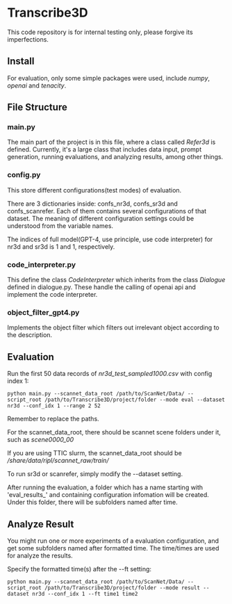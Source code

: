 # Transcribe3D

This code repository is for internal testing only, please forgive its imperfections.

## Install

For evaluation, only some simple packages were used, include *numpy*, *openai* and *tenacity*.

## File Structure

### main.py
The main part of the project is in this file, where a class called *Refer3d* is defined. Currently, it's a large class that includes data input, prompt generation, running evaluations, and analyzing results, among other things.

### config.py
This store different configurations(test modes) of evaluation.

There are 3 dictionaries inside: confs_nr3d, confs_sr3d and confs_scanrefer. Each of them contains several configurations of that dataset. The meaning of different configuration settings could be understood from the variable names.

The indices of full model(GPT-4, use principle, use code interpreter) for nr3d and sr3d is 1 and 1, respectively.

### code_interpreter.py
This define the class *CodeInterpreter* which inherits from the class *Dialogue* defined in dialogue.py. These handle the calling of openai api and implement the code interpreter.

### object_filter_gpt4.py
Implements the object filter which filters out irrelevant object according to the description.

## Evaluation
Run the first 50 data records of *nr3d_test_sampled1000.csv* with config index 1:

`python main.py --scannet_data_root /path/to/ScanNet/Data/ --script_root /path/to/Transcribe3D/project/folder --mode eval --dataset nr3d --conf_idx 1 --range 2 52`

Remember to replace the paths.

For the scannet_data_root, there should be scannet scene folders under it, such as *scene0000_00*

If you are using TTIC slurm, the scannet_data_root should be */share/data/ripl/scannet_raw/train/*

To run sr3d or scanrefer, simply modify the --dataset setting.

After running the evaluation, a folder which has a name starting with 'eval_results_' and containing configuration infomation will be created. Under this folder, there will be subfolders named after time.

## Analyze Result
You might run one or more experiments of a evaluation configuration, and get some subfolders named after formatted time. The time/times are used for analyze the results.

Specify the formatted time(s) after the --ft setting:

`python main.py --scannet_data_root /path/to/ScanNet/Data/ --script_root /path/to/Transcribe3D/project/folder --mode result --dataset nr3d --conf_idx 1 --ft time1 time2`